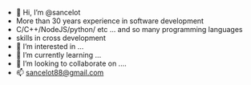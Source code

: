 - 👋 Hi, I’m @sancelot
- More than 30 years experience in software development
- C/C++/NodeJS/python/ etc ... and so many  programming languages
- skills in cross development
- 👀 I’m interested in ...
- 🌱 I’m currently learning ...
- 💞️ I’m looking to collaborate on ....
- 📫 sancelot88@gmail.com

<!---
sancelot/sancelot is a ✨ special ✨ repository because its `README.md` (this file) appears on your GitHub profile.
You can click the Preview link to take a look at your changes.
--->
